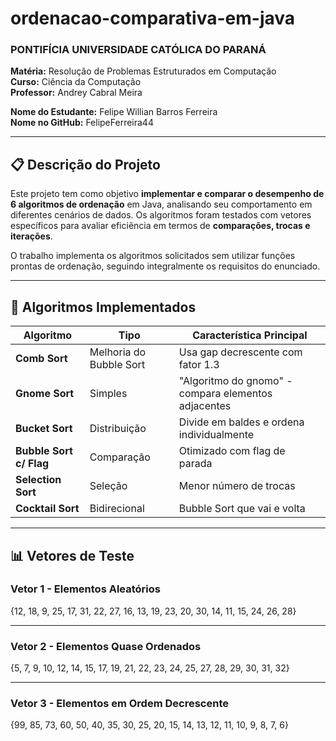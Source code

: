 # ordenacao-comparativa-em-java

### PONTIFÍCIA UNIVERSIDADE CATÓLICA DO PARANÁ

**Matéria:** Resolução de Problemas Estruturados em Computação  
**Curso:** Ciência da Computação  
**Professor:** Andrey Cabral Meira  

**Nome do Estudante:** Felipe Willian Barros Ferreira  
**Nome no GitHub:** FelipeFerreira44  

---

## 📋 Descrição do Projeto

Este projeto tem como objetivo **implementar e comparar o desempenho de 6 algoritmos de ordenação** em Java, analisando seu comportamento em diferentes cenários de dados. Os algoritmos foram testados com vetores específicos para avaliar eficiência em termos de **comparações, trocas e iterações**.

O trabalho implementa os algoritmos solicitados sem utilizar funções prontas de ordenação, seguindo integralmente os requisitos do enunciado.

---

## 🎯 Algoritmos Implementados

| Algoritmo | Tipo | Característica Principal |
|-----------|------|-------------------------|
| **Comb Sort** | Melhoria do Bubble Sort | Usa gap decrescente com fator 1.3 |
| **Gnome Sort** | Simples | "Algoritmo do gnomo" - compara elementos adjacentes |
| **Bucket Sort** | Distribuição | Divide em baldes e ordena individualmente |
| **Bubble Sort c/ Flag** | Comparação | Otimizado com flag de parada |
| **Selection Sort** | Seleção | Menor número de trocas |
| **Cocktail Sort** | Bidirecional | Bubble Sort que vai e volta |

---

## 📊 Vetores de Teste

### Vetor 1 - Elementos Aleatórios

{12, 18, 9, 25, 17, 31, 22, 27, 16, 13, 19, 23, 20, 30, 14, 11, 15, 24, 26, 28}

---

### Vetor 2 - Elementos Quase Ordenados

{5, 7, 9, 10, 12, 14, 15, 17, 19, 21, 22, 23, 24, 25, 27, 28, 29, 30, 31, 32}

---

### Vetor 3 - Elementos em Ordem Decrescente

{99, 85, 73, 60, 50, 40, 35, 30, 25, 20, 15, 14, 13, 12, 11, 10, 9, 8, 7, 6}

